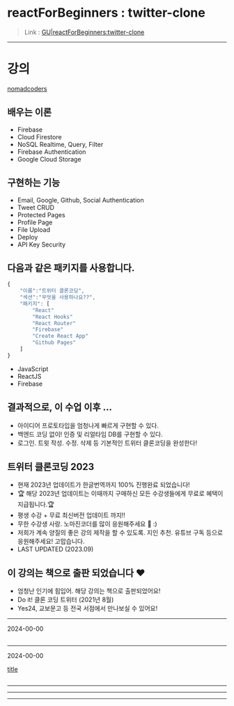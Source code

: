 # reactForBeginners : twitter-clone

> Link : [GU|reactForBeginners:twitter-clone](https://ioabcoi.github.io/fedev/reactForBeginners/twitter-clone/index.html "GU")

---------------------------

# 강의
[nomadcoders](https://nomadcoders.co/nwitter "nomadcoders")

## 배우는 이론
- Firebase
- Cloud Firestore
- NoSQL Realtime, Query, Filter
- Firebase Authentication
- Google Cloud Storage

## 구현하는 기능
- Email, Google, Github, Social Authentication
- Tweet CRUD
- Protected Pages
- Profile Page
- File Upload
- Deploy
- API Key Security

## 다음과 같은 패키지를 사용합니다.
```js
{
    "이름":"트위터 클론코딩",
    "섹션":"무엇을 사용하나요??",
    "패키지": [
        "React"
        "React Hooks"
        "React Router"
        "Firebase"
        "Create React App"
        "Github Pages"
    ]
}
```

- JavaScript
- ReactJS
- Firebase

## 결과적으로, 이 수업 이후 ...
- 아이디어 프로토타입을 엄청나게 빠르게 구현할 수 있다.
- 백엔드 코딩 없이! 인증 및 리얼타임 DB를 구현할 수 있다.
- 로그인. 트윗 작성. 수정. 삭제 등 기본적인 트위터 클론코딩을 완성한다!

## 트위터 클론코딩 2023
- 현재 2023년 업데이트가 한글번역까지 100% 진행완료 되었습니다!
- 🏆 해당 2023년 업데이트는 이때까지 구매하신 모든 수강생들에게 무료로 혜택이 지급됩니다.🏆
- 평생 수강 + 무료 최신버전 업데이트 까지!!
- 무한 수강생 사랑. 노마진코더를 많이 응원해주세요 🩷 :)
- 저희가 계속 양질의 좋은 강의 제작을 할 수 있도록. 지인 추천. 유튜브 구독 등으로 응원해주세요! 고맙습니다.
- LAST UPDATED (2023.09)

## 이 강의는 책으로 출판 되었습니다 ❤
- 엄청난 인기에 힘입어. 해당 강의는 책으로 출판되었어요!
- Do it! 클론 코딩 트위터 (2021년 8월)
- Yes24, 교보문고 등 전국 서점에서 만나보실 수 있어요!

---------------------------
2024-00-00

## 

---------------------------
2024-00-00

[title](url "link")

## 

---------------------------
---------------------------
---------------------------